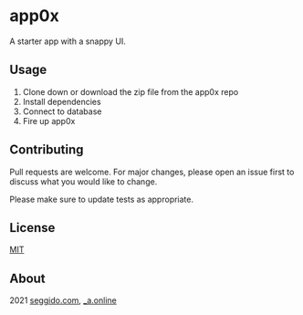 # app0x

A starter app with a snappy UI.

## Usage

1. Clone down or download the zip file from the app0x repo
2. Install dependencies
3. Connect to database
4. Fire up app0x

## Contributing

Pull requests are welcome. For major changes, please open an issue first to discuss what you would like to change.

Please make sure to update tests as appropriate.

## License

[MIT](https://choosealicense.com/licenses/mit/)

## About

2021 [seggido.com](seggido.com), [\_a.online](https://github.com/0100000101010011)
